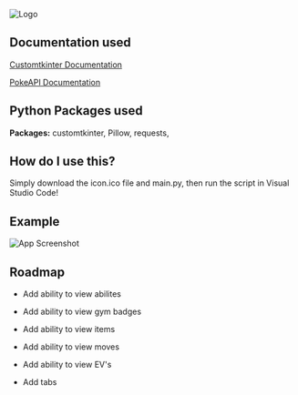 
![Logo](https://i.ibb.co/CM4qxRt/Python-removebg-preview.png)





## Documentation used 
[Customtkinter Documentation](https://customtkinter.tomschimansky.com/documentation/)

[PokeAPI Documentation](https://pokeapi.co/docs/v2)


## Python Packages used

**Packages:** customtkinter, Pillow, requests,  





## How do I use this?

Simply download the icon.ico file and main.py, then run the script in Visual Studio Code!


## Example

![App Screenshot](https://s10.gifyu.com/images/SDgSg.gif)




## Roadmap

- Add ability to view abilites

- Add ability to view gym badges

- Add ability to view items

- Add ability to view moves

- Add ability to view EV's

- Add tabs 

